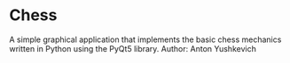 # Chess
A simple graphical application that implements the basic chess mechanics written in Python using the PyQt5 library.
Author: Anton Yushkevich
